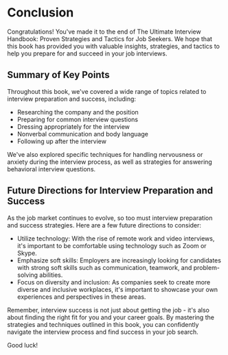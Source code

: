 # Conclusion

Congratulations! You've made it to the end of The Ultimate Interview Handbook: Proven Strategies and Tactics for Job Seekers. We hope that this book has provided you with valuable insights, strategies, and tactics to help you prepare for and succeed in your job interviews.

Summary of Key Points
---------------------

Throughout this book, we've covered a wide range of topics related to interview preparation and success, including:

* Researching the company and the position
* Preparing for common interview questions
* Dressing appropriately for the interview
* Nonverbal communication and body language
* Following up after the interview

We've also explored specific techniques for handling nervousness or anxiety during the interview process, as well as strategies for answering behavioral interview questions.

Future Directions for Interview Preparation and Success
-------------------------------------------------------

As the job market continues to evolve, so too must interview preparation and success strategies. Here are a few future directions to consider:

* Utilize technology: With the rise of remote work and video interviews, it's important to be comfortable using technology such as Zoom or Skype.
* Emphasize soft skills: Employers are increasingly looking for candidates with strong soft skills such as communication, teamwork, and problem-solving abilities.
* Focus on diversity and inclusion: As companies seek to create more diverse and inclusive workplaces, it's important to showcase your own experiences and perspectives in these areas.

Remember, interview success is not just about getting the job - it's also about finding the right fit for you and your career goals. By mastering the strategies and techniques outlined in this book, you can confidently navigate the interview process and find success in your job search.

Good luck!